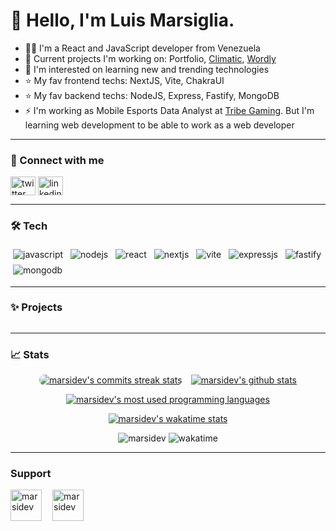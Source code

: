 # 👋 Hello, I'm Luis Marsiglia.

- 👨‍💻 I'm a React and JavaScript developer from Venezuela
- 🔭 Current projects I'm working on: Portfolio, [Climatic][climatic], [Wordly][wordly]
- 🌱 I'm interested on learning new and trending technologies
- ⭐ My fav frontend techs: NextJS, Vite, ChakraUI
- ⭐ My fav backend techs: NodeJS, Express, Fastify, MongoDB
- ⚡ I'm working as Mobile Esports Data Analyst at [Tribe Gaming][tribegaming]. But I'm learning web development to be able to work as a web developer

---

### 🔗 Connect with me
<p>
<a href="https://twitter.com/marsigliacr" title="@marsigliacr on Twitter"><img align="center" src="https://raw.githubusercontent.com/rahuldkjain/github-profile-readme-generator/master/src/images/icons/Social/twitter.svg" alt="twitter logo" height="30" width="40" /></a>
<a href="https://linkedin.com/in/marsidev" title="marsidev on Twitter"><img align="center" src="https://raw.githubusercontent.com/rahuldkjain/github-profile-readme-generator/master/src/images/icons/Social/linked-in-alt.svg" alt="linkedin logo" height="30" width="40" /></a>
</p>

---

### 🛠️ Tech 
<p align="left"> 
  <img src="https://img.shields.io/badge/JavaScript-F7DF1E?style=flat&logo=javascript&logoColor=black" alt="javascript" style="vertical-align:top; margin:4px">
  <img src="https://img.shields.io/badge/Node.js-43853D?style=flat&logo=node.js&logoColor=white" alt="nodejs" style="vertical-align:top; margin:4px">
  <img src="https://img.shields.io/badge/React-007096?style=flat&logo=react&logoColor=white" alt="react" style="vertical-align:top; margin:4px">
  <img src="https://img.shields.io/badge/Next.js-000000?style=flat&logo=next.js&logoColor=white" alt="nextjs" style="vertical-align:top; margin:4px">
  <img src="https://img.shields.io/badge/Vite-646CFF?style=flat&logo=vite&logoColor=white" alt="vite" style="vertical-align:top; margin:4px">
  <img src="https://img.shields.io/badge/Express.js-404D59?style=flat&logo=express" alt="expressjs" style="vertical-align:top; margin:4px">
  <img src="https://img.shields.io/badge/Fastify-404D59?style=flat&logo=fastify" alt="fastify" style="vertical-align:top; margin:4px">
  <img src="https://img.shields.io/badge/MongoDB-47A248?style=flat&logo=mongodb&logoColor=white" alt="mongodb" style="vertical-align:top; margin:4px">
</p>

---

### ✨ Projects
<div style="display:flex; justify-content:center; align-items:center; flex-direction:row; max-width:100%; gap:1em; flex-wrap:wrap;">
  <a href="https://github.com/marsidev/climatic">
    <img align="center" src="https://github-readme-stats.vercel.app/api/pin/?username=marsidev&repo=climatic&hide_border=false&border_radius=16&&disable_animations=tru&theme=buefy" alt="" style=""  />
  </a>
  <a href="https://github.com/marsidev/wordly">
    <img align="center" src="https://github-readme-stats.vercel.app/api/pin/?username=marsidev&repo=wordly&hide_border=false&border_radius=16&&disable_animations=true&theme=buefy" alt="" style=""  />
  </a>
  <a href="https://github.com/marsidev/overnote">
    <img align="center" src="https://github-readme-stats.vercel.app/api/pin/?username=marsidev&repo=overnote&hide_border=false&border_radius=16&&disable_animations=true&theme=buefy" alt="" style=""  />
  </a>
  <a href="https://github.com/marsidev/AxieHub">
    <img align="center" src="https://github-readme-stats.vercel.app/api/pin/?username=marsidev&repo=AxieHub&hide_border=false&border_radius=16&disable_animations=true&theme=buefy" alt="" style=""  />
  </a>
  <a href="https://github.com/marsidev/get-sc-key">
    <img align="center" src="https://github-readme-stats.vercel.app/api/pin/?username=marsidev&repo=get-sc-key&hide_border=false&border_radius=16&disable_animations=true&theme=buefy" alt="" style=""  />
  </a>
</div>

---

### 📈 Stats
 <div style="display:flex; justify-content:center; align-items:center; flex-direction:row; max-width:100%; gap:1em; flex-wrap:wrap;">
  <a href="https://git.io/streak-stats">
    <img align="center" src="https://github-readme-streak-stats.herokuapp.com/?user=marsidev&theme=dracula&hide_border=false&currStreakNum=38B2AC&sideLabels=38B2AC&ring=38B2AC&sideNums=38B2AC&stroke=E2E8F0&currStreakLabel=38B2AC&fire=F56565&background=ffffff&dates=1A202C" alt="marsidev's commits streak stats" style="border-radius:16px;" />
  </a>
  <a href="https://github.com/anuraghazra/github-readme-stats">
    <img align="center" src="https://github-readme-stats.vercel.app/api?username=marsidev&show_icons=true&hide_border=false&count_private=true&border_radius=16&locale=en&include_all_commits=true&count_private=true&custom_title=GitHub%20Stats&disable_animations=true&theme=buefy" alt="marsidev's github stats" style="" />
  </a>
  <a href="https://github.com/anuraghazra/github-readme-stats">
    <img align="center" src="https://github-readme-stats.vercel.app/api/top-langs/?username=marsidev&hide_border=false&border_radius=16&layout=compact&langs_count=10&disable_animations=true&theme=buefy" alt="marsidev's most used programming languages" style="" />
  </a>
  <a href="https://github.com/anuraghazra/github-readme-stats">
    <img align="center" src="https://github-readme-stats.vercel.app/api/wakatime?username=marsidev?username=marsidev&hide_border=false&border_radius=16&layout=compact&langs_count=10&disable_animations=true&theme=buefy" alt="marsidev's wakatime stats" style="" />
  </a>
</div>

<div style="display:flex; justify-content:center; align-items:center; flex-direction:row; max-width:100%; gap:1em; flex-wrap:wrap; margin-top:1em;">
  <div>
    <img src="https://komarev.com/ghpvc/?username=marsidev&label=Profile%20views&color=0e75b6&style=flat" alt="marsidev" /> 
    <img src="https://wakatime.com/badge/user/7fee11fb-f30c-4ec4-9052-d9f582b1ebc4.svg?style=flat" alt="wakatime" />
  </div>
</div>

---

### Support
<div style="display:flex; flex-direction:row; gap:1em; flex-wrap:wrap;">
  <a href="https://www.buymeacoffee.com/marsi">
    <img align="left" src="https://cdn.buymeacoffee.com/buttons/v2/default-yellow.png" height="50" width="auto" alt="marsidev" />
  </a>
  <a href="https://ko-fi.com/marsidev">
    <img align="left" src="https://cdn.ko-fi.com/cdn/kofi3.png?v=3" height="50" width="auto" alt="marsidev" />
  </a>
</div>

[twitter]: https://twitter.com/marsigliacr
[tribegaming]: https://twitter.com/tribegaming
[climatic]: https://github.com/marsidev/climatic
[wordly]: https://github.com/marsidev/wordly

<!-- widgets and icons reference -->
<!-- https://github.com/anuraghazra/github-readme-stats -->
<!-- https://git.io/streak-stats -->
<!-- https://rahuldkjain.github.io -->
<!-- https://simpleicons.org -->
<!-- https://img.shields.io/ -->